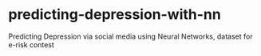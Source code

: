 # predicting-depression-with-nn
Predicting Depression via social media using Neural Networks, dataset for e-risk contest
